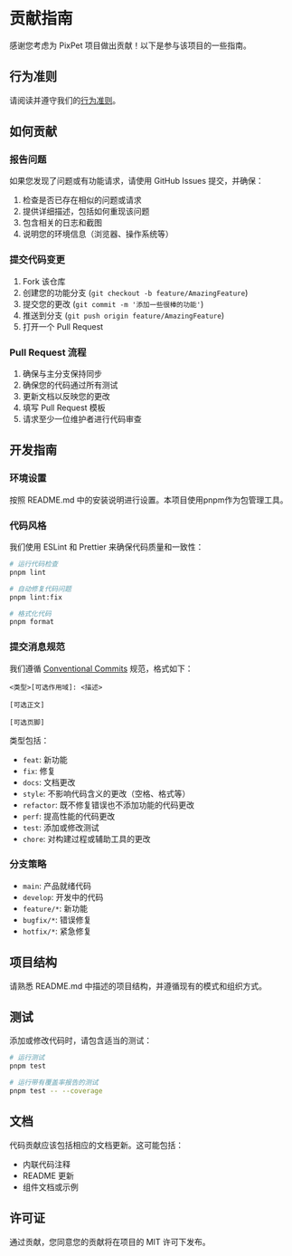 # 贡献指南

感谢您考虑为 PixPet 项目做出贡献！以下是参与该项目的一些指南。

## 行为准则

请阅读并遵守我们的[行为准则](CODE_OF_CONDUCT.md)。

## 如何贡献

### 报告问题

如果您发现了问题或有功能请求，请使用 GitHub Issues 提交，并确保：

1. 检查是否已存在相似的问题或请求
2. 提供详细描述，包括如何重现该问题
3. 包含相关的日志和截图
4. 说明您的环境信息（浏览器、操作系统等）

### 提交代码变更

1. Fork 该仓库
2. 创建您的功能分支 (`git checkout -b feature/AmazingFeature`)
3. 提交您的更改 (`git commit -m '添加一些很棒的功能'`)
4. 推送到分支 (`git push origin feature/AmazingFeature`)
5. 打开一个 Pull Request

### Pull Request 流程

1. 确保与主分支保持同步
2. 确保您的代码通过所有测试
3. 更新文档以反映您的更改
4. 填写 Pull Request 模板
5. 请求至少一位维护者进行代码审查

## 开发指南

### 环境设置

按照 README.md 中的安装说明进行设置。本项目使用pnpm作为包管理工具。

### 代码风格

我们使用 ESLint 和 Prettier 来确保代码质量和一致性：

```bash
# 运行代码检查
pnpm lint

# 自动修复代码问题
pnpm lint:fix

# 格式化代码
pnpm format
```

### 提交消息规范

我们遵循 [Conventional Commits](https://www.conventionalcommits.org/) 规范，格式如下：

```
<类型>[可选作用域]: <描述>

[可选正文]

[可选页脚]
```

类型包括：

- `feat`: 新功能
- `fix`: 修复
- `docs`: 文档更改
- `style`: 不影响代码含义的更改（空格、格式等）
- `refactor`: 既不修复错误也不添加功能的代码更改
- `perf`: 提高性能的代码更改
- `test`: 添加或修改测试
- `chore`: 对构建过程或辅助工具的更改

### 分支策略

- `main`: 产品就绪代码
- `develop`: 开发中的代码
- `feature/*`: 新功能
- `bugfix/*`: 错误修复
- `hotfix/*`: 紧急修复

## 项目结构

请熟悉 README.md 中描述的项目结构，并遵循现有的模式和组织方式。

## 测试

添加或修改代码时，请包含适当的测试：

```bash
# 运行测试
pnpm test

# 运行带有覆盖率报告的测试
pnpm test -- --coverage
```

## 文档

代码贡献应该包括相应的文档更新。这可能包括：

- 内联代码注释
- README 更新
- 组件文档或示例

## 许可证

通过贡献，您同意您的贡献将在项目的 MIT 许可下发布。
